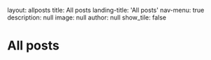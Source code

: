 
layout: allposts
title: All posts
landing-title: 'All posts'
nav-menu: true
description: null
image: null
author: null
show_tile: false


<h1>All posts</h1>
